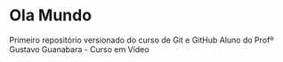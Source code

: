 # Ola Mundo
 Primeiro repositório versionado do curso de Git e GitHub
 Aluno do Profº Gustavo Guanabara - Curso em Vídeo
 
